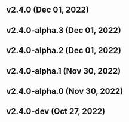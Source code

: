 ## v2.4.0 (Dec 01, 2022)
## v2.4.0-alpha.3 (Dec 01, 2022)
## v2.4.0-alpha.2 (Dec 01, 2022)
## v2.4.0-alpha.1 (Nov 30, 2022)
## v2.4.0-alpha.0 (Nov 30, 2022)
## v2.4.0-dev (Oct 27, 2022)

